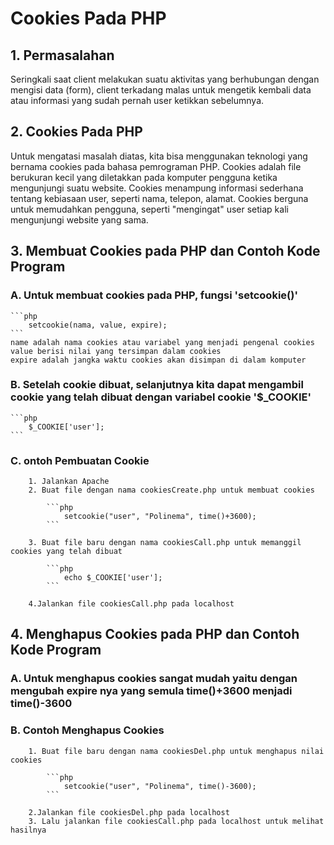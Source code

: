# Cookies Pada PHP

## 1. Permasalahan
Seringkali saat client melakukan suatu aktivitas yang berhubungan dengan mengisi data (form), client terkadang malas untuk mengetik kembali data atau informasi yang sudah pernah user ketikkan sebelumnya.

## 2. Cookies Pada PHP
Untuk mengatasi masalah diatas, kita bisa menggunakan teknologi yang bernama cookies pada bahasa pemrograman PHP.
Cookies adalah file berukuran kecil yang diletakkan pada komputer pengguna ketika mengunjungi suatu website. Cookies menampung informasi sederhana tentang kebiasaan user, seperti nama, telepon, alamat.
Cookies berguna untuk memudahkan pengguna, seperti "mengingat" user setiap kali mengunjungi website yang sama.


## 3. Membuat Cookies pada PHP dan Contoh Kode Program
### A. Untuk membuat cookies pada PHP,  fungsi 'setcookie()'

    ```php
        setcookie(nama, value, expire);
    ```
    name adalah nama cookies atau variabel yang menjadi pengenal cookies
    value berisi nilai yang tersimpan dalam cookies
    expire adalah jangka waktu cookies akan disimpan di dalam komputer

### B. Setelah cookie dibuat, selanjutnya kita dapat mengambil cookie yang telah dibuat dengan variabel cookie '$_COOKIE'

    ```php
        $_COOKIE['user'];
    ```

### C. ontoh Pembuatan Cookie
        1. Jalankan Apache
        2. Buat file dengan nama cookiesCreate.php untuk membuat cookies

            ```php
                setcookie("user", "Polinema", time()+3600);
            ```

        3. Buat file baru dengan nama cookiesCall.php untuk memanggil cookies yang telah dibuat

            ```php
                echo $_COOKIE['user'];
            ```
        
        4.Jalankan file cookiesCall.php pada localhost

## 4. Menghapus Cookies pada PHP dan Contoh Kode Program
### A. Untuk menghapus cookies sangat mudah yaitu dengan mengubah expire nya yang semula time()+3600 menjadi time()-3600

### B. Contoh Menghapus Cookies
        1. Buat file baru dengan nama cookiesDel.php untuk menghapus nilai cookies

            ```php
                setcookie("user", "Polinema", time()-3600);
            ```
        
        2.Jalankan file cookiesDel.php pada localhost
        3. Lalu jalankan file cookiesCall.php pada localhost untuk melihat hasilnya
        
